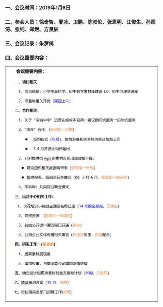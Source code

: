 ### <font size="3" > 一、会议时间：2019年1月6日</font>

### <font size="3" > 二、参会人员：徐奇智、夏冰、卫鹏、陈叔伦、张恩明、江俊生、孙国涛、张纯、郑煜、方良辰</font>

### <font size="3" >  三、会议记录：朱梦鸽</font>

### <font size="3" >  四、会议重要内容：</font>

![avatar](images/2020010202.png)
